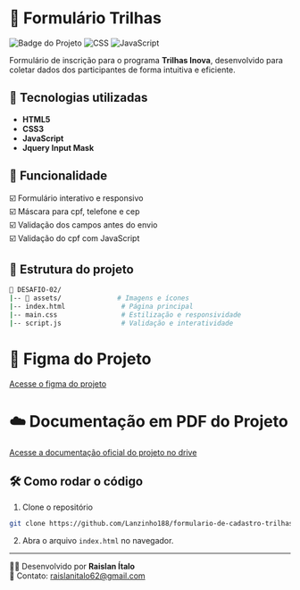 # 📌 Formulário Trilhas
![Badge do Projeto](https://img.shields.io/badge/HTML5-orange?style=for-the-badge)
![CSS](https://img.shields.io/badge/CSS3-blue?style=for-the-badge)
![JavaScript](https://img.shields.io/badge/JavaScript-yellow?style=for-the-badge)


Formulário de inscrição para o programa **Trilhas Inova**, desenvolvido para coletar dados dos participantes de forma intuitiva e eficiente.

## 🚀 Tecnologias utilizadas

- **HTML5**
- **CSS3**
- **JavaScript**
- **Jquery Input Mask**

## 🎯 Funcionalidade 
☑️ Formulário interativo e responsivo  
☑️ Máscara para cpf, telefone e cep  
☑️ Validação dos campos antes do envio  
☑️ Validação do cpf com JavaScript 

## 📂 Estrutura do projeto
```bash
📁 DESAFIO-02/
|-- 📁 assets/              # Imagens e ícones
|-- index.html              # Página principal
|-- main.css                # Estilização e responsividade
|-- script.js               # Validação e interatividade
```

# 🎨 Figma do Projeto
[Acesse o figma do projeto](https://www.figma.com/design/vImaUUHTU0IkZOsPz3Dl0c/DESIGN-TRILHA-FORMULARIO?node-id=49-3&m=dev&t=dTNntbBOi3ssws30-1)

# ☁️ Documentação em PDF do Projeto
[Acesse a documentação oficial do projeto no drive](https://drive.google.com/drive/folders/1dOGBSClz2XOgfUqBY8SpbDoTTjde80Ss?usp=sharing)

## 🛠️ Como rodar o código
1. Clone o repositório
```bash
git clone https://github.com/Lanzinho188/formulario-de-cadastro-trilhas.git
```
2. Abra o arquivo `index.html` no navegador.

---
🧑‍💻 Desenvolvido por **Raislan Ítalo**  
📧 Contato: raislanitalo62@gmail.com  


